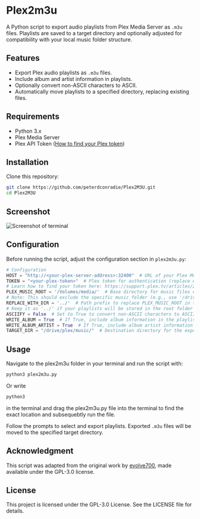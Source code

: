 
# Plex2m3u

A Python script to export audio playlists from Plex Media Server as `.m3u` files. Playlists are saved to a target directory and optionally adjusted for compatibility with your local music folder structure.

## Features

- Export Plex audio playlists as `.m3u` files.
- Include album and artist information in playlists.
- Optionally convert non-ASCII characters to ASCII.
- Automatically move playlists to a specified directory, replacing existing files.

## Requirements

- Python 3.x
- Plex Media Server
- Plex API Token ([How to find your Plex token](https://support.plex.tv/articles/204059436-finding-an-authentication-token-x-plex-token/))

## Installation

Clone this repository:
   ```bash
   git clone https://github.com/peterdconradie/Plex2M3U.git
   cd Plex2M3U 
   ```
## Screenshot
![Screenshot of terminal](terminal.png)


## Configuration

Before running the script, adjust the configuration section in `plex2m3u.py`:

```python
# Configuration
HOST = "http://<your-plex-server-address>:32400"  # URL of your Plex Media Server.
TOKEN = "<your-plex-token>"  # Plex token for authentication (replace with your actual token).
# Learn how to find your token here: https://support.plex.tv/articles/204059436-finding-an-authentication-token-x-plex-token/
PLEX_MUSIC_ROOT = '/Volumes/media/'  # Base directory for music files on the Plex server.
# Note: This should exclude the specific music folder (e.g., use '/drive/plex' instead of '/drive/plex/music').
REPLACE_WITH_DIR = '../'  # Path prefix to replace PLEX_MUSIC_ROOT in the exported playlist.
# Keep it as '../' if your playlists will be stored in the root folder of your music directory (as is the case for the TARGET_DIR).
ASCIIFY = False  # Set to True to convert non-ASCII characters to ASCII (e.g., ä -> ae).
WRITE_ALBUM = True  # If True, include album information in the playlist file.
WRITE_ALBUM_ARTIST = True  # If True, include album artist information in the playlist file.
TARGET_DIR = "/drive/plex/music/"  # Destination directory for the exported playlists.

```

## Usage

Navigate to the plex2m3u folder in your terminal and run the script with:
```bash
python3 plex2m3u.py
```
Or write 
```bash
python3
```
in the terminal and drag the plex2m3u.py file into the terminal to find the exact location and subsequebtly run the file. 

Follow the prompts to select and export playlists. Exported `.m3u` files will be moved to the specified target directory.

## Acknowledgment

This script was adapted from the original work by [evolve700](https://github.com/evolve700/PlexPlaylistExport/tree/main), made available under the GPL-3.0 license.

## License

This project is licensed under the GPL-3.0 License. See the LICENSE file for details.
